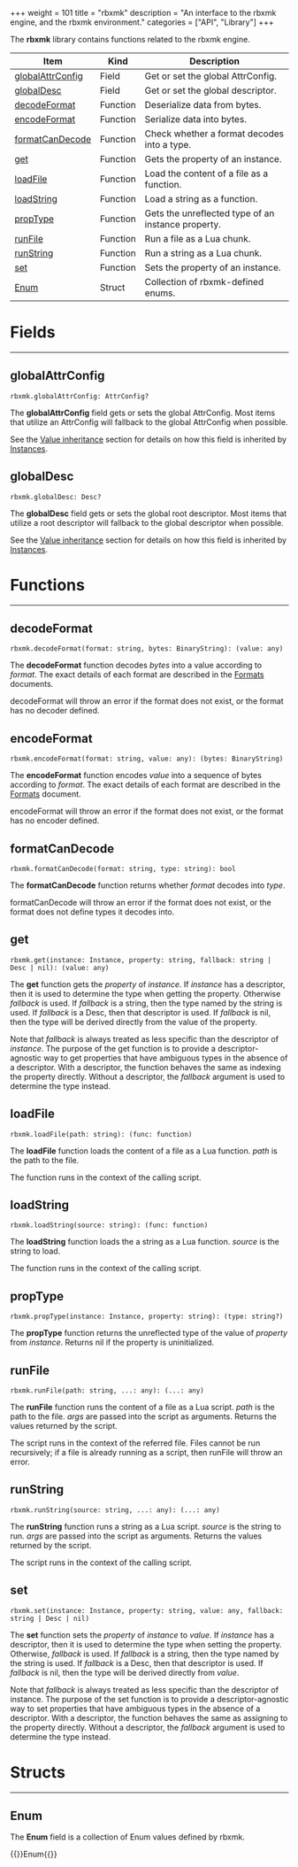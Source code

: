 +++
weight = 101
title = "rbxmk"
description = "An interface to the rbxmk engine, and the rbxmk environment."
categories = ["API", "Library"]
+++

The **rbxmk** library contains functions related to the rbxmk engine.

<div class="api-list one two">

| Item | Kind | Description |
| --- | --- | --- |
| [globalAttrConfig](#globalattrconfig) | Field | Get or set the global AttrConfig. |
| [globalDesc](#globaldesc) | Field | Get or set the global descriptor. |
| [decodeFormat](#decodeformat) | Function | Deserialize data from bytes. |
| [encodeFormat](#encodeformat) | Function | Serialize data into bytes. |
| [formatCanDecode](#formatcandecode) | Function | Check whether a format decodes into a type. |
| [get](#get) | Function | Gets the property of an instance. |
| [loadFile](#loadfile) | Function | Load the content of a file as a function. |
| [loadString](#loadstring) | Function | Load a string as a function. |
| [propType](#proptype) | Function | Gets the unreflected type of an instance property. |
| [runFile](#runfile) | Function | Run a file as a Lua chunk. |
| [runString](#runstring) | Function | Run a string as a Lua chunk. |
| [set](#set) | Function | Sets the property of an instance. |
| [Enum](enum) | Struct | Collection of rbxmk-defined enums. |

</div>

# Fields

----

## globalAttrConfig

 `rbxmk.globalAttrConfig: AttrConfig?`

The **globalAttrConfig** field gets or sets the global AttrConfig. Most
items that utilize an AttrConfig will fallback to the global AttrConfig when
possible.

See the [Value inheritance](README.md#user-content-value-inheritance)
section for details on how this field is inherited by [Instances](type:Instance).

## globalDesc

 `rbxmk.globalDesc: Desc?`

The **globalDesc** field gets or sets the global root descriptor. Most
items that utilize a root descriptor will fallback to the global descriptor when
possible.

See the [Value inheritance](README.md#user-content-value-inheritance)
section for details on how this field is inherited by [Instances](type:Instance).

# Functions

----

## decodeFormat

 `rbxmk.decodeFormat(format: string, bytes: BinaryString): (value: any)`

The **decodeFormat** function decodes *bytes* into a value according
to *format*. The exact details of each format are described in the [Formats](frag:formats) documents.

decodeFormat will throw an error if the format does not exist, or the format
has no decoder defined.

## encodeFormat

 `rbxmk.encodeFormat(format: string, value: any): (bytes: BinaryString)`

The **encodeFormat** function encodes *value* into a sequence of
bytes according to *format*. The exact details of each format are described
in the [Formats](frag:formats) document.

encodeFormat will throw an error if the format does not exist, or the format
has no encoder defined.

## formatCanDecode

 `rbxmk.formatCanDecode(format: string, type: string): bool`

The **formatCanDecode** function returns whether *format* decodes
into *type*.

formatCanDecode will throw an error if the format does not exist, or the
format does not define types it decodes into.

## get

 `rbxmk.get(instance: Instance, property: string, fallback: string | Desc | nil): (value: any)`

The **get** function gets the *property* of *instance*. If
*instance* has a descriptor, then it is used to determine the type when
getting the property. Otherwise *fallback* is used. If *fallback* is a
string, then the type named by the string is used. If *fallback* is a Desc,
then that descriptor is used. If *fallback* is nil, then the type will be
derived directly from the value of the property.

Note that *fallback* is always treated as less specific than the
descriptor of *instance*. The purpose of the get function is to provide a
descriptor-agnostic way to get properties that have ambiguous types in the
absence of a descriptor. With a descriptor, the function behaves the same as
indexing the property directly. Without a descriptor, the *fallback*
argument is used to determine the type instead.

## loadFile

 `rbxmk.loadFile(path: string): (func: function)`

The **loadFile** function loads the content of a file as a Lua function.
*path* is the path to the file.

The function runs in the context of the calling script.

## loadString

 `rbxmk.loadString(source: string): (func: function)`

The **loadString** function loads the a string as a Lua function.
*source* is the string to load.

The function runs in the context of the calling script.

## propType

 `rbxmk.propType(instance: Instance, property: string): (type: string?)`

The **propType** function returns the unreflected type of the value of
*property* from *instance*. Returns nil if the property is
uninitialized.

## runFile

 `rbxmk.runFile(path: string, ...: any): (...: any)`

The **runFile** function runs the content of a file as a Lua script.
*path* is the path to the file. *args* are passed into the script as
arguments. Returns the values returned by the script.

The script runs in the context of the referred file. Files cannot be run
recursively; if a file is already running as a script, then runFile will throw
an error.

## runString

 `rbxmk.runString(source: string, ...: any): (...: any)`

The **runString** function runs a string as a Lua script. *source* is
the string to run. *args* are passed into the script as arguments. Returns
the values returned by the script.

The script runs in the context of the calling script.

## set

 `rbxmk.set(instance: Instance, property: string, value: any, fallback: string | Desc | nil)`

The **set** function sets the *property* of *instance* to
*value*. If *instance* has a descriptor, then it is used to determine
the type when setting the property. Otherwise, *fallback* is used. If
*fallback* is a string, then the type named by the string is used. If
*fallback* is a Desc, then that descriptor is used. If *fallback* is
nil, then the type will be derived directly from *value*.

Note that *fallback* is always treated as less specific than the
descriptor of instance. The purpose of the set function is to provide a
descriptor-agnostic way to set properties that have ambiguous types in the
absence of a descriptor. With a descriptor, the function behaves the same as
assigning to the property directly. Without a descriptor, the *fallback*
argument is used to determine the type instead.

# Structs

----

## Enum

The **Enum** field is a collection of Enum values defined by rbxmk.

{{<goto page="Enum">}}Enum{{</goto>}}